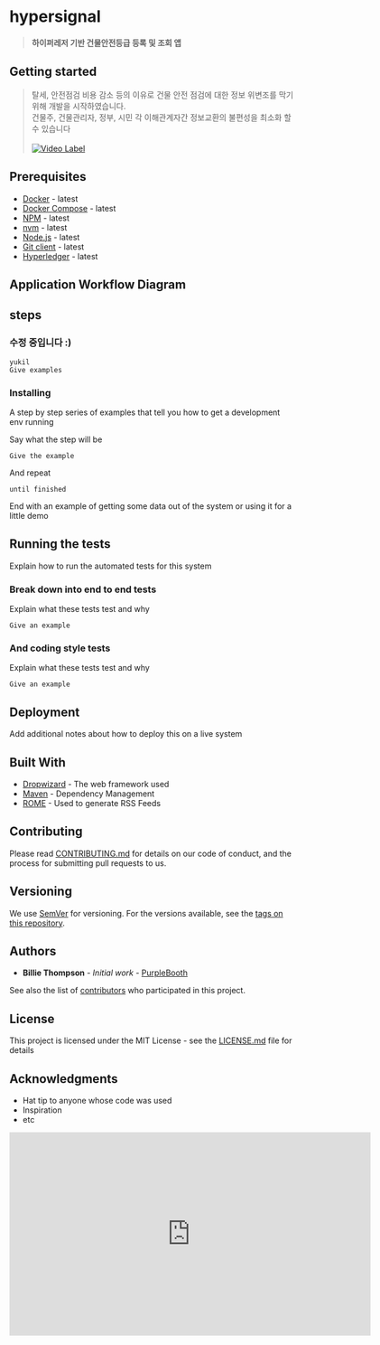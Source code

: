
# hypersignal
> **하이퍼레저 기반 건물안전등급 등록 및 조회 앱**

## Getting started

> 탈세, 안전점검 비용 감소 등의 이유로 건물 안전 점검에 대한 정보 위변조를 막기 위해 개발을 시작하였습니다.<br>
건물주, 건물관리자, 정부, 시민 각 이해관계자간 정보교환의 불편성을 최소화 할 수 있습니다<br><br>[![Video Label](http://img.youtube.com/vi/0pHnVIqmqoU/0.jpg)](https://youtu.be/0pHnVIqmqoU) 



## Prerequisites

* [Docker](https://www.docker.com/products) - latest
* [Docker Compose](https://docs.docker.com/compose/overview/) - latest
* [NPM](https://www.npmjs.com/get-npm) - latest
* [nvm]() - latest
* [Node.js](https://nodejs.org/en/download/) - latest
* [Git client](https://git-scm.com/downloads) - latest
* [Hyperledger]() - latest

## Application Workflow Diagram



## steps



### 수정 중입니다 :)

```
yukil
Give examples
```

### Installing

A step by step series of examples that tell you how to get a development env running

Say what the step will be

```
Give the example
```

And repeat

```
until finished
```

End with an example of getting some data out of the system or using it for a little demo

## Running the tests

Explain how to run the automated tests for this system

### Break down into end to end tests

Explain what these tests test and why

```
Give an example
```

### And coding style tests

Explain what these tests test and why

```
Give an example
```

## Deployment

Add additional notes about how to deploy this on a live system

## Built With

* [Dropwizard](http://www.dropwizard.io/1.0.2/docs/) - The web framework used
* [Maven](https://maven.apache.org/) - Dependency Management
* [ROME](https://rometools.github.io/rome/) - Used to generate RSS Feeds

## Contributing

Please read [CONTRIBUTING.md](https://gist.github.com/PurpleBooth/b24679402957c63ec426) for details on our code of conduct, and the process for submitting pull requests to us.

## Versioning

We use [SemVer](http://semver.org/) for versioning. For the versions available, see the [tags on this repository](https://github.com/your/project/tags). 

## Authors

* **Billie Thompson** - *Initial work* - [PurpleBooth](https://github.com/PurpleBooth)

See also the list of [contributors](https://github.com/your/project/contributors) who participated in this project.

## License

This project is licensed under the MIT License - see the [LICENSE.md](LICENSE.md) file for details

## Acknowledgments

* Hat tip to anyone whose code was used
* Inspiration
* etc


<iframe width="640" height="360" src="https://youtu.be/0pHnVIqmqoU" frameborder="0" gesture="media" allowfullscreen=""></iframe>

<!-- Markdown link & img dfn's -->

